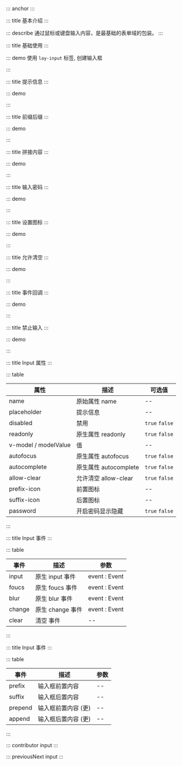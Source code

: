 ::: anchor
:::

::: title 基本介绍
:::

::: describe 通过鼠标或键盘输入内容，是最基础的表单域的包装。
:::

::: title 基础使用
:::

::: demo 使用 `lay-input` 标签, 创建输入框

<template>
  <lay-input v-model="data1"></lay-input>
</template>

<script>
import { ref } from 'vue'

export default {
  setup() {

    const data1 = ref(0);

    return {
      data1
    }
  }
}
</script>

:::

::: title 提示信息
:::

::: demo

<template>
  <lay-input placeholder="提示信息"></lay-input>
</template>

<script>
import { ref } from 'vue'

export default {
  setup() {

    return {
    }
  }
}
</script>

:::


::: title 前缀后缀
:::

::: demo

<template>
  <lay-input>
    <template #prefix>0</template>
    <template #suffix>0</template>
  </lay-input>
</template>

<script>
import { ref } from 'vue'

export default {
  setup() {

    return {
    }
  }
}
</script>

:::

::: title 拼接内容
:::

::: demo

<template>
  <lay-input v-model="inputValue">
    <template #prepend>http://</template>
  </lay-input>
</template>

<script>
import { ref } from 'vue'

export default {
  setup() {

    const inputValue = ref("");

    return {
      inputValue
    }
  }
}
</script>

:::

::: title 输入密码
:::

::: demo

<template>
  <lay-input v-model="inputValue" type="password" password></lay-input>
</template>

<script>
import { ref } from 'vue'

export default {
  setup() {

    const inputValue = ref("");

    return {
      inputValue
    }
  }
}
</script>

:::


::: title 设置图标
:::

::: demo

<template>
  <lay-input prefix-icon="layui-icon-home" suffix-icon="layui-icon-home">
  </lay-input>
</template>

<script>
import { ref } from 'vue'

export default {
  setup() {

    return {
    }
  }
}
</script>

:::

::: title 允许清空
:::

::: demo

<template>
  <lay-input :allow-clear="true" v-model="value1"></lay-input>
</template>

<script>
import { ref } from 'vue'

export default {
  setup() {

    const value1 = ref("内容")

    return {
      value1
    }
  }
}
</script>

:::

::: title 事件回调
:::

::: demo

<template>
  <lay-input v-model="data2" @input="input"></lay-input>
</template>

<script>
import { ref } from 'vue'

export default {
  setup() {

    const data2 = ref("Input 事件");
    const input = function( val ) {
        console.log("当前值:" + val)
    }

    return {
      data2,
      input
    }
  }
}
</script>

:::

::: title 禁止输入
:::

::: demo

<template>
  <lay-input placeholder="禁止输入" :disabled="disabled"></lay-input>
</template>

<script>
import { ref } from 'vue'

export default {
  setup() {

    const disabled = ref(true)

    return {
        disabled
    }
  }
}
</script>

:::

::: title Input 属性
:::

::: table

| 属性                     | 描述                  | 可选值         |
| -----------------------  | -------------------- | -------------- |
| name                     | 原始属性 name         | --             |
| placeholder              | 提示信息              | --             |
| disabled                 | 禁用                  | `true` `false` |
| readonly                 | 原生属性 readonly     | `true` `false` |
| v-model / modelValue     | 值                   | --             |
| autofocus                | 原生属性 autofocus    | `true` `false` |
| autocomplete             | 原生属性 autocomplete | `true` `false` |
| allow-clear              | 允许清空 allow-clear  | `true` `false` |
| prefix-icon              | 前置图标              | --             |
| suffix-icon              | 后置图标              | --             |
| password                 | 开启密码显示隐藏       | `true` `false`|

:::

::: title Input 事件
:::

::: table

| 事件  | 描述                | 参数             |
| ----- | ------------------- | ----------------|
| input | 原生 input 事件     | event : Event    |
| foucs | 原生 foucs 事件     | event : Event    |
| blur  | 原生 blur 事件      | event : Event    |
| change| 原生 change 事件    | event : Event    |
| clear | 清空 事件           | --               |

:::

::: title Input 事件
:::

::: table

| 事件   | 描述                | 参数             |
| -----  | ------------------- | ----------------|
| prefix | 输入框前置内容     | --    |
| suffix | 输入框后置内容     | --    |
| prepend | 输入框前置内容 (更)     | --    |
| append | 输入框后置内容 (更)    | --    |

:::

::: contributor input
:::  

::: previousNext input
:::
